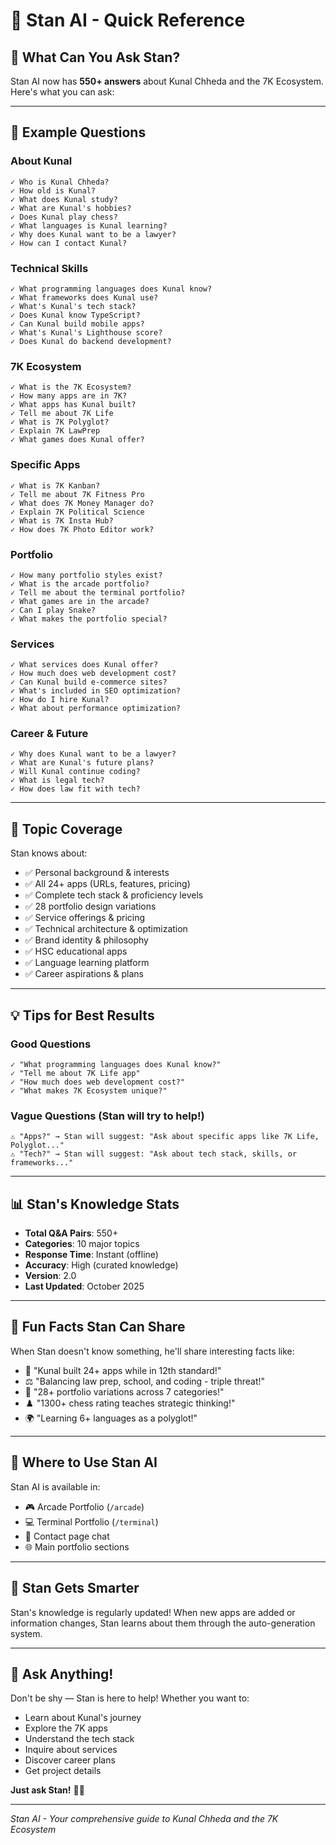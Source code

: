 # 🤖 Stan AI - Quick Reference

## 🎯 What Can You Ask Stan?

Stan AI now has **550+ answers** about Kunal Chheda and the 7K Ecosystem. Here's what you can ask:

---

## 💬 Example Questions

### About Kunal
```
✓ Who is Kunal Chheda?
✓ How old is Kunal?
✓ What does Kunal study?
✓ What are Kunal's hobbies?
✓ Does Kunal play chess?
✓ What languages is Kunal learning?
✓ Why does Kunal want to be a lawyer?
✓ How can I contact Kunal?
```

### Technical Skills
```
✓ What programming languages does Kunal know?
✓ What frameworks does Kunal use?
✓ What's Kunal's tech stack?
✓ Does Kunal know TypeScript?
✓ Can Kunal build mobile apps?
✓ What's Kunal's Lighthouse score?
✓ Does Kunal do backend development?
```

### 7K Ecosystem
```
✓ What is the 7K Ecosystem?
✓ How many apps are in 7K?
✓ What apps has Kunal built?
✓ Tell me about 7K Life
✓ What is 7K Polyglot?
✓ Explain 7K LawPrep
✓ What games does Kunal offer?
```

### Specific Apps
```
✓ What is 7K Kanban?
✓ Tell me about 7K Fitness Pro
✓ What does 7K Money Manager do?
✓ Explain 7K Political Science
✓ What is 7K Insta Hub?
✓ How does 7K Photo Editor work?
```

### Portfolio
```
✓ How many portfolio styles exist?
✓ What is the arcade portfolio?
✓ Tell me about the terminal portfolio?
✓ What games are in the arcade?
✓ Can I play Snake?
✓ What makes the portfolio special?
```

### Services
```
✓ What services does Kunal offer?
✓ How much does web development cost?
✓ Can Kunal build e-commerce sites?
✓ What's included in SEO optimization?
✓ How do I hire Kunal?
✓ What about performance optimization?
```

### Career & Future
```
✓ Why does Kunal want to be a lawyer?
✓ What are Kunal's future plans?
✓ Will Kunal continue coding?
✓ What is legal tech?
✓ How does law fit with tech?
```

---

## 🎨 Topic Coverage

Stan knows about:
- ✅ Personal background & interests
- ✅ All 24+ apps (URLs, features, pricing)
- ✅ Complete tech stack & proficiency levels
- ✅ 28 portfolio design variations
- ✅ Service offerings & pricing
- ✅ Technical architecture & optimization
- ✅ Brand identity & philosophy
- ✅ HSC educational apps
- ✅ Language learning platform
- ✅ Career aspirations & plans

---

## 💡 Tips for Best Results

### Good Questions
```
✓ "What programming languages does Kunal know?"
✓ "Tell me about 7K Life app"
✓ "How much does web development cost?"
✓ "What makes 7K Ecosystem unique?"
```

### Vague Questions (Stan will try to help!)
```
⚠️ "Apps?" → Stan will suggest: "Ask about specific apps like 7K Life, Polyglot..."
⚠️ "Tech?" → Stan will suggest: "Ask about tech stack, skills, or frameworks..."
```

---

## 📊 Stan's Knowledge Stats

- **Total Q&A Pairs**: 550+
- **Categories**: 10 major topics
- **Response Time**: Instant (offline)
- **Accuracy**: High (curated knowledge)
- **Version**: 2.0
- **Last Updated**: October 2025

---

## 🌟 Fun Facts Stan Can Share

When Stan doesn't know something, he'll share interesting facts like:
- 🚀 "Kunal built 24+ apps while in 12th standard!"
- ⚖️ "Balancing law prep, school, and coding - triple threat!"
- 🎨 "28+ portfolio variations across 7 categories!"
- ♟️ "1300+ chess rating teaches strategic thinking!"
- 🌍 "Learning 6+ languages as a polyglot!"

---

## 📱 Where to Use Stan AI

Stan AI is available in:
- 🎮 Arcade Portfolio (`/arcade`)
- 💻 Terminal Portfolio (`/terminal`)
- 📧 Contact page chat
- 🌐 Main portfolio sections

---

## 🔄 Stan Gets Smarter

Stan's knowledge is regularly updated! When new apps are added or information changes, Stan learns about them through the auto-generation system.

---

## 🤝 Ask Anything!

Don't be shy — Stan is here to help! Whether you want to:
- Learn about Kunal's journey
- Explore the 7K apps
- Understand the tech stack
- Inquire about services
- Discover career plans
- Get project details

**Just ask Stan!** 🤖✨

---

*Stan AI - Your comprehensive guide to Kunal Chheda and the 7K Ecosystem*
